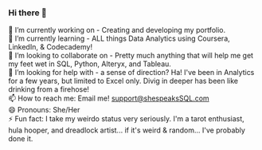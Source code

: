 ### Hi there 👋

🔭 I’m currently working on - Creating and developing my portfolio.<br>
🌱 I’m currently learning - ALL things Data Analytics using Coursera, LinkedIn, & Codecademy!<br>
👯 I’m looking to collaborate on - Pretty much anything that will help me get my feet wet in SQL, Python, Alteryx, and Tableau.<br>
🤔 I’m looking for help with - a sense of direction? Ha! I've been in Analytics for a few years, but limited to Excel only. Divig in deeper has been like drinking from a firehose!<br>
📫 How to reach me: Email me! support@shespeaksSQL.com<br>
😄 Pronouns: She/Her<br>
⚡ Fun fact: I take my weirdo status very seriously. I'm a tarot enthusiast, hula hooper, and dreadlock artist... if it's weird & random... I've probably done it.

